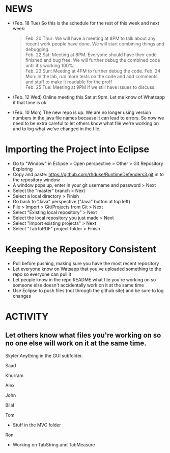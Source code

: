 NEWS
=================

- (Feb. 18 Tue) So this is the schedule for the rest of this week and next week:  
   > Feb. 20 Thur: We will have a meeting at 8PM to talk about any recent work people have done. We will start combining things and debugging.  
   > Feb. 22 Sat: Meeting at 8PM. Everyone should have their code finished and bug free. We will further debug the combined code until it's working 100%.  
   > Feb. 23 Sun: Meeting at 4PM to further debug the code.
   > Feb. 24 Mon: In the lab, run more tests on the code and add comments and stuff to make it readable for the proff  
   > Feb. 25 Tue: Meeting at 9PM if we still have issues to discuss.

- (Feb. 12 Wed) Online meeting this Sat at 9pm. Let me know of Whatsapp if that time is ok
- (Feb. 10 Mon) The new repo is up. We are no longer using version numbers in the java file names because it can lead to errors.
So now we need to be extra careful to let others know what file we're working on and to log what we've changed in the file.

Importing the Project into Eclipse
==

- Go to "Window" in Eclipse > Open perspective > Other > Git Repository Exploring
- Copy and paste: https://github.com/rhduke/RuntimeDefenders3.git in to the repository window
- A window pops up, enter in your git username and password > Next
- Select the "master" branch > Next
- Select a local directory > Finish
- Go back to "Java" perspective ("Java" button at top left)
- File > Import > Git/Projects from Git > Next
- Select "Existing local repository" > Next
- Select the local repository you just made > Next
- Select "Import existing projects" > Next
- Select "TabToPDF" project folder > Finish

Keeping the Repository Consistent
==

- Pull before pushing, making sure you have the most recent repository
- Let everyone know on Watsapp that you've uploaded something to the repo so everyone can pull it
- Let people know in the repo README what file you're working on so someone else doesn't accidentally work on it at the same time
- Use Eclipse to push files (not through the github site) and be sure to log changes

ACTIVITY
==
Let others know what files you're working on so no one else will work on it at the same time.
-

Skyler
  Anything in the GUI subfolder.

Saad

Khurram

Alex

John

Bilal

Tom

- Stuff in the MVC folder

Ron

- Working on TabString and TabMeasure
